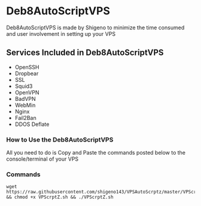 
# Deb8AutoScriptVPS

Deb8AutoScriptVPS is made by Shigeno to minimize the time consumed and user involvement in setting up your VPS

## Services Included in Deb8AutoScriptVPS

* OpenSSH
* Dropbear
* SSL
* Squid3
* OpenVPN
* BadVPN
* WebMin
* Nginx
* Fail2Ban
* DDOS Deflate

### How to Use the Deb8AutoScriptVPS

All you need to do is Copy and Paste the commands posted below to the console/terminal of your VPS

### Commands

```
wget https://raw.githubusercontent.com/shigeno143/VPSAutoScrptz/master/VPScrptZ.sh && chmod +x VPScrptZ.sh && ./VPScrptZ.sh
```

